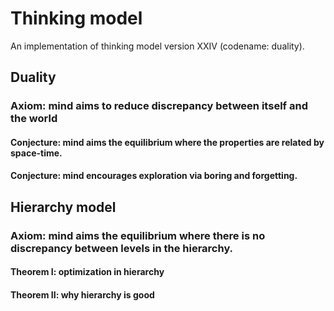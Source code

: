 # Thinking model
An implementation of thinking model version XXIV (codename: duality).


## Duality 

### Axiom: mind aims to reduce discrepancy between itself and the world

#### Conjecture: mind aims the equilibrium where the properties are related by space-time.
#### Conjecture: mind encourages exploration via boring and forgetting.


## Hierarchy model

### Axiom: mind aims the equilibrium where there is no discrepancy between levels in the hierarchy.

#### Theorem I: optimization in hierarchy
#### Theorem II: why hierarchy is good
